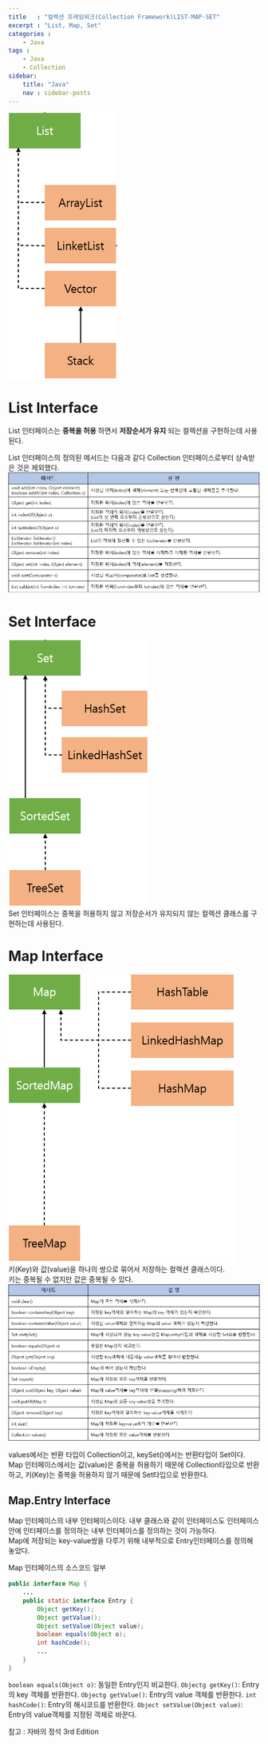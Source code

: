 ```yaml
---
title   : "컬렉션 프레임워크(Collection Framework)LIST-MAP-SET"
excerpt : "List, Map, Set"
categories : 
    - Java
tags : 
    - Java
    - Collection
sidebar:
    title: "Java"
    nav : sidebar-posts
---
```

![list](/assets/img/java/ListInter.PNG)
# List Interface
List 인터페이스는 __중복을 허용__ 하면서 __저장순서가 유지__ 되는 컬렉션을 구현하는데 사용된다.  

List 인터페이스의 정의된 메서드는 다음과 같다 Collection 인터페이스로부터 상속받은 것은 제외했다.  
![listMethod](/assets/img/java/Listmethod.PNG)  

# Set Interface  
![set](/assets/img/java/setInter.PNG)  
Set 인터페이스는 중복을 허용하지 않고 저장순서가 유지되지 않는 컬렉션 클래스를 구현하는데 사용된다.

# Map Interface
![map](/assets/img/java/MapInter.PNG)  
키(Key)와 값(value)을 하나의 쌍으로 묶어서 저장하는 컬렉션 클래스이다.  
키는 중복될 수 없지만 값은 중복될 수 있다.
![MapMethod](/assets/img/java/Mapmethod.PNG)  

values에서는 반환 타입이 Collection이고, keySet()에서는 반환타입이 Set이다.  
Map 인터페이스에서는 값(value)은 중복을 허용하기 때문에 Collection타입으로 반환 하고, 키(Key)는 중복을 허용하지 않기 때문에 Set타입으로 반환한다.  

## Map.Entry Interface
Map 인터페이스의 내부 인터페이스이다. 내부 클래스와 같이 인터페이스도 인터페이스 안에 인터페이스를 정의하는 내부 인터페이스를 정의하는 것이 가능하다.  
Map에 저장되는 key-value쌍을 다루기 위해 내부적으로 Entry인터페이스를 정의해 놓았다.  

Map 인터페이스의 소스코드 일부
```java
public interface Map {
    ...
    public static interface Entry {
        Object getKey();
        Object getValue();
        Object setValue(Object value);
        boolean equals(Object o);
        int hashCode();
        ...
    }
}
```  

`boolean equals(Object o)`: 동일한 Entry인지 비교한다.
`Objectg getKey()`: Entry의 key 객체를 반환한다.
`Objectg getValue()`: Entry의 value 객체를 반환한다.
`int hashCode()`: Entry의 해시코드를 반환한다.
`Object setValue(Object value)`: Entry의 value객체를 지정된 객체로 바꾼다.  

참고 : 자바의 정석 3rd Edition